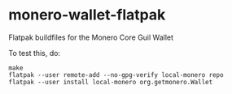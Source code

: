 # monero-wallet-flatpak
Flatpak buildfiles for the Monero Core Guil Wallet

To test this, do:
```
make
flatpak --user remote-add --no-gpg-verify local-monero repo
flatpak --user install local-monero org.getmonero.Wallet
```
